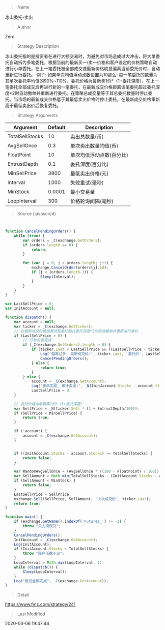
> Name

冰山委托-卖出

> Author

Zero

> Strategy Description

冰山委托指的是投资者在进行大额交易时，为避免对市场造成过大冲击，将大单委托自动拆为多笔委托，根据当前的最新买一/卖一价格和客户设定的价格策略自动进行小单委托，在上一笔委托被全部成交或最新价格明显偏离当前委托价时，自动重新进行委托。
例子:
如果单次均值浮动点数设置为10那么:
每一笔委托的数量为其单次委托平均值的90%~110%，委托价格为最新卖1价*（1+委托深度），在上一笔委托全部成交后再进行新的一笔委托，在最新成交价格距离该笔委托超过委托深度*2时自动撤单并重新进行委托。在策略总成交量等于其总委托数量时停止委托。当市场的最新成交价格低于其最低卖出价格时停止委托，在最新成交价格重新高于最低卖出价后恢复委托。

> Strategy Arguments



|Argument|Default|Description|
|----|----|----|
|TotalSellStocks|10|卖出总数量(币)|
|AvgSellOnce|0.3|单次卖出数量均值(币)|
|FloatPoint|10|单次均值浮动点数(百分比)|
|EntrustDepth|0.1|委托深度(百分比)|
|MinSellPrice|3800|最低卖出价格(元)|
|Interval|1000|失败重试(毫秒)|
|MinStock|0.0001|最小交易量|
|LoopInterval|300|价格轮询间隔(毫秒)|


> Source (javascript)

``` javascript


function CancelPendingOrders() {
    while (true) {
        var orders = _C(exchange.GetOrders);
        if (orders.length == 0) {
            return;
        }

        for (var j = 0; j < orders.length; j++) {
            exchange.CancelOrder(orders[j].Id);
            if (j < (orders.length-1)) {
                Sleep(Interval);
            }
        }
    }
}

var LastSellPrice = 0;
var InitAccount = null;

function dispatch() {
    var account = null;
    var ticker = _C(exchange.GetTicker);
    // 在最新成交价格距离该笔委托超过委托深度*2时自动撤单并重新进行委托
    if (LastSellPrice > 0) {
        // 订单没有完成
        if (_C(exchange.GetOrders).length > 0) {
            if (ticker.Last < LastSellPrice && ((LastSellPrice - ticker.Last) / ticker.Last) > (2*(EntrustDepth/100))) {
                Log('偏离过多, 最新成交价:', ticker.Last, '委托价', LastSellPrice);
                CancelPendingOrders();
            } else {
                return true;
            }
        } else {
            account = _C(exchange.GetAccount);
            Log("卖单完成, 累计卖出:", _N(InitAccount.Stocks - account.Stocks), "平均卖出价:", _N((account.Balance - InitAccount.Balance) / (InitAccount.Stocks - account.Stocks))); }
            LastSellPrice = 0;
    }

    // 委托价格为最新卖1价*（1+委托深度）
    var SellPrice = _N(ticker.Sell * (1 + EntrustDepth/100));
    if (SellPrice < MinSellPrice) {
        return true;
    }

    if (!account) {
        account = _C(exchange.GetAccount);
    }


    if ((InitAccount.Stocks - account.Stocks) >= TotalSellStocks) {
        return false;
    }

    var RandomAvgSellOnce = (AvgSellOnce * ((100 - FloatPoint) / 100)) + (((FloatPoint * 2) / 100) * AvgSellOnce * Math.random());
    var SellAmount = Math.min(TotalSellStocks - (InitAccount.Stocks - account.Stocks), RandomAvgSellOnce);
    if (SellAmount < MinStock) {
        return false;
    }
    LastSellPrice = SellPrice;
    exchange.Sell(SellPrice, SellAmount, '上次成交价', ticker.Last);
    return true;
}

function main() {
    if (exchange.GetName().indexOf('Futures_') != -1) {
        throw "只支持现货";
    }
    CancelPendingOrders();
    InitAccount = _C(exchange.GetAccount);
    Log(InitAccount);
    if (InitAccount.Stocks < TotalSellStocks) {
        throw "账户币数不足";
    }
    LoopInterval = Math.max(LoopInterval, 1);
    while (dispatch()) {
        Sleep(LoopInterval);
    }
    Log("委托全部完成", _C(exchange.GetAccount));
}


```

> Detail

https://www.fmz.com/strategy/241

> Last Modified

2020-03-06 19:47:44
